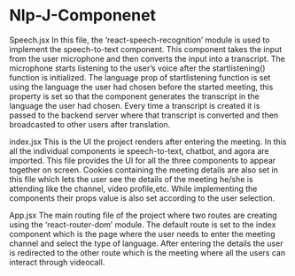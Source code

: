 # Nlp-J-Componenet
Speech.jsx
In this file, the ‘react-speech-recognition’ module is used to implement the speech-to-text component. This component takes the input from the user microphone and then converts the input into a transcript. The microphone starts listening to the user’s voice after the startlistening() function is initialized. The language prop of startlistening function is set using the language the user had chosen before the started meeting, this property is set so that the component generates the transcript in the language the user had chosen.  Every time a transcript is created it is passed to the backend server where that transcript is converted and then broadcasted to other users after translation. 
 
index.jsx
This is the UI the project renders after entering the meeting. In this all the individual components ie speech-to-text, chatbot, and agora are imported. This file provides the UI for all the three components to appear together on screen. Cookies containing the meeting details are also set in this file which lets the user see the details of the meeting he/she is attending like the channel, video profile,etc. While implementing the components their props value is also set according to the user selection.
 
App.jsx
The main routing file of the project where two routes are creating using the ‘react-router-dom’ module. The default route is set to the index component which is the page where the user needs to enter the meeting channel and select the type of language. After entering the details the user is redirected to the other route which is the meeting where all the users can interact through videocall.

